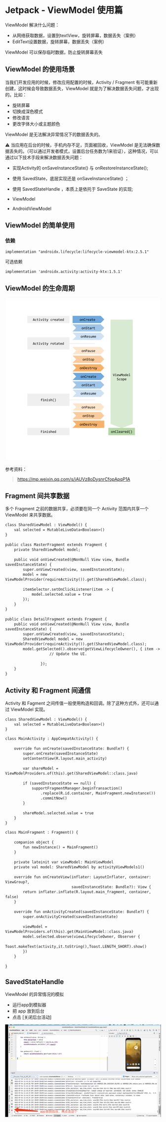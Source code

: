 # Jetpack - ViewModel 使用篇

ViewModel 解决什么问题：

- 从网络获取数据，设置到textView，旋转屏幕，数据丢失（案例）
- EditText设置数据，旋转屏幕，数据丢失（案例）



ViewModel 可以保存临时数据，防止旋转屏幕丢失



## ViewModel 的使用场景

当我们开发应用的时候，修改应用配置的时候，Activity / Fragment 有可能重新创建，这时候会导致数据丢失，ViewModel 就是为了解决数据丢失问题，才出现的。比如：

- 旋转屏幕
- 切换成深色模式
- 修改语言
- 更改字体大小或主题颜色



ViewModel 是无法解决异常情况下的数据丢失的。



⚠️ 当应用在后台的时候，手机内存不足，页面被回收，ViewModel 是无法确保数据丢失的。（可以通过开发者模式，设置后台任务数为1来验证），这种情况，可以通过以下技术手段来解决数据丢失问题：

- 实现Activity的 onSaveInstanceState() 与 onRestoreInstanceState();
- 使用 SavedState，底层实现还是 onSaveInstanceState() ；
- 使用 SavedStateHandle ，本质上是依托于 SaveState 的实现;



- ViewModel
- AndroidViewModel



## ViewModel 的简单使用

### 依赖

```
implementation "androidx.lifecycle:lifecycle-viewmodel-ktx:2.5.1"
```

可选依赖

```
implementation 'androidx.activity:activity-ktx:1.5.1'
```









## ViewModel 的生命周期

![img](images/viewmodel-lifecycle.png)



参考资料：

> https://mp.weixin.qq.com/s/jAUVz8oDysnrCfopApqP1A



## Fragment 间共享数据

多个 Fragment 之前的数据共享，必须要在同一个 Activity 范围内共享一个 ViewModel 来共享数据。

```
class SharedViewModel : ViewModel() {
    val selected = MutableLiveData<Boolean>()
}

public class MasterFragment extends Fragment {
    private SharedViewModel model;
    
    public void onViewCreated(@NonNull View view, Bundle savedInstanceState) {
        super.onViewCreated(view, savedInstanceState);
        model = new ViewModelProvider(requireActivity()).get(SharedViewModel.class);
        
        itemSelector.setOnClickListener(item -> {
            model.selected.value = true
        });
	}
}

public class DetailFragment extends Fragment {
    public void onViewCreated(@NonNull View view, Bundle savedInstanceState) {
        super.onViewCreated(view, savedInstanceState);
        SharedViewModel model = new ViewModelProvider(requireActivity()).get(SharedViewModel.class);
        model.getSelected().observe(getViewLifecycleOwner(), { item ->
   					// Update the UI.
   					
				});     
	}
}
```



## Activity 和 Fragment 间通信

Activity 和 Fagment 之间传值一般使用构造和回调。除了这种方式外，还可以通过 ViewModel 实现。



```
class SharedViewModel : ViewModel() {
    val selected = MutableLiveData<Boolean>()
}
```



```
class MainActivity : AppCompatActivity() {

    override fun onCreate(savedInstanceState: Bundle?) {
        super.onCreate(savedInstanceState)
        setContentView(R.layout.main_activity)
        
        var shareModel = ViewModelProviders.of(this).get(SharedViewModel::class.java)
        
        if (savedInstanceState == null) {
            supportFragmentManager.beginTransaction()
                .replace(R.id.container, MainFragment.newInstance())
                .commitNow()
        }
        
        shareModel.selected.value = true
    }
}
```



```
class MainFragment : Fragment() {

    companion object {
        fun newInstance() = MainFragment()
    }

    private lateinit var viewModel: MainViewModel
    private val model: SharedViewModel by activityViewModels1()
    
    override fun onCreateView(inflater: LayoutInflater, container: ViewGroup?,
                              savedInstanceState: Bundle?): View {
        return inflater.inflate(R.layout.main_fragment, container, false)
    }

    override fun onActivityCreated(savedInstanceState: Bundle?) {
        super.onActivityCreated(savedInstanceState)
        
        viewModel = ViewModelProviders.of(this).get(MainViewModel::class.java)
        model.selected.observe(viewLifecycleOwner, Observer {
            Toast.makeText(activity,it.toString(),Toast.LENGTH_SHORT).show()
        })
    }

}
```





## SavedStateHandle

ViewModel 的异常情况的模拟

- 运行app到模拟器
- 把 app 放到后台
- 点击 [关闭后台活动] 

![image-20230506172455880](images/image-20230506172455880.png)